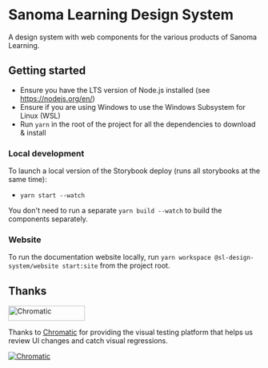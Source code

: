 # Sanoma Learning Design System

A design system with web components for the various products of Sanoma Learning.

## Getting started

- Ensure you have the LTS version of Node.js installed (see https://nodejs.org/en/)
- Ensure if you are using Windows to use the Windows Subsystem for Linux (WSL)
- Run `yarn` in the root of the project for all the dependencies to download & install

### Local development

To launch a local version of the Storybook deploy (runs all storybooks at the same time):
- `yarn start --watch`

You don't need to run a separate `yarn build --watch` to build the components separately.

### Website

To run the documentation website locally, run `yarn workspace @sl-design-system/website start:site` from the project root.

## Thanks

<a href="https://www.chromatic.com/"><img src="https://user-images.githubusercontent.com/321738/84662277-e3db4f80-af1b-11ea-88f5-91d67a5e59f6.png" width="153" height="30" alt="Chromatic" /></a>

Thanks to [Chromatic](https://www.chromatic.com/) for providing the visual testing platform that helps us review UI changes and catch visual regressions.

[![Chromatic](https://github.com/sl-design-system/components/actions/workflows/chromatic.yml/badge.svg)](https://github.com/sl-design-system/components/actions/workflows/chromatic.yml)
